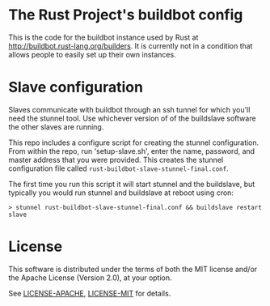 # The Rust Project's buildbot config

This is the code for the buildbot instance used by Rust at
http://buildbot.rust-lang.org/builders. It is currently not in a
condition that allows people to easily set up their own instances.

# Slave configuration

Slaves communicate with buildbot through an ssh tunnel for which
you'll need the stunnel tool. Use whichever version of of the
buildslave software the other slaves are running.

This repo includes a configure script for creating the stunnel
configuration. From within the repo, run 'setup-slave.sh', enter the
name, password, and master address that you were provided. This
creates the stunnel configuration file called
`rust-buildbot-slave-stunnel-final.conf`.

The first time you run this script it will start stunnel and the
buildslave, but typically you would run stunnel and buildslave at
reboot using cron:

```
> stunnel rust-buildbot-slave-stunnel-final.conf && buildslave restart slave
```

# License

This software is distributed under the terms of both the MIT license
and/or the Apache License (Version 2.0), at your option.

See [LICENSE-APACHE](LICENSE-APACHE), [LICENSE-MIT](LICENSE-MIT) for details.
